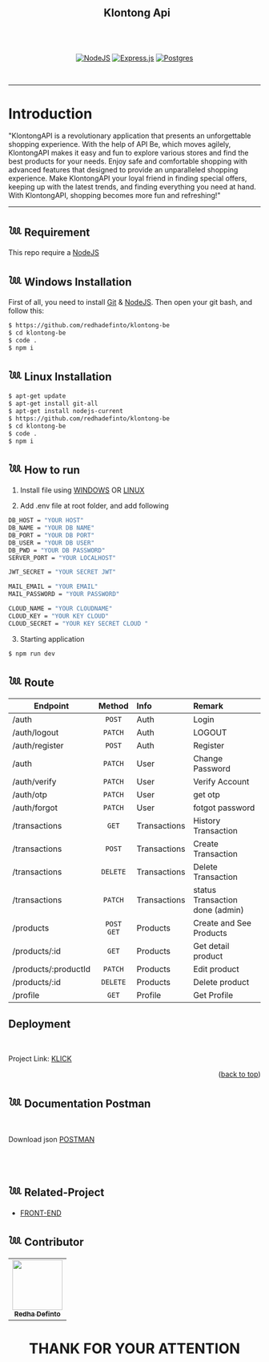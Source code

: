 <div align="center">
  <div style="display: flex; justify-content: center; align-items: center">
    <!-- <img width="50" src="./public/logo.png" alt="display-documentation">   -->
  
  <h2 style="margin-top: 30px; margin-left: 10px"> 
  
  **Klontong Api**
  
  </h2>
  </div>
  
  <br>

[![NodeJS](https://img.shields.io/badge/node.js-6DA55F?style=for-the-badge&logo=node.js&logoColor=white)](https://nodejs.org/en/)
[![Express.js](https://img.shields.io/badge/express.js-%23404d59.svg?style=for-the-badge&logo=express&logoColor=%2361DAFB)](https://expressjs.com/)
[![Postgres](https://img.shields.io/badge/postgres-%23316192.svg?style=for-the-badge&logo=postgresql&logoColor=white)](https://www.postgresql.org/)

</div>

<br>

---

# **Introduction**

"KlontongAPI is a revolutionary application that presents an unforgettable shopping experience. With the help of API Be, which moves agilely, KlontongAPI makes it easy and fun to explore various stores and find the best products for your needs. Enjoy safe and comfortable shopping with advanced features that designed to provide an unparalleled shopping experience. Make KlontongAPI your loyal friend in finding special offers, keeping up with the latest trends, and finding everything you need at hand. With KlontongAPI, shopping becomes more fun and refreshing!"

---

## 𓆙 Requirement

This repo require a [NodeJS](https://nodejs.org/)

## 𓆙 Windows Installation

First of all, you need to install [Git](https://git-scm.com/download/win) & [NodeJS](https://nodejs.org/). Then open your git bash, and follow this:<br>

```sh
$ https://github.com/redhadefinto/klontong-be
$ cd klontong-be
$ code .
$ npm i
```

## 𓆙 Linux Installation

```sh
$ apt-get update
$ apt-get install git-all
$ apt-get install nodejs-current
$ https://github.com/redhadefinto/klontong-be
$ cd klontong-be
$ code .
$ npm i
```

## 𓆙 How to run

1. Install file using [WINDOWS](#Windows-Installation) OR [LINUX](Linux-Installation)

2. Add .env file at root folder, and add following

```sh
DB_HOST = "YOUR HOST"
DB_NAME = "YOUR DB NAME"
DB_PORT = "YOUR DB PORT"
DB_USER = "YOUR DB USER"
DB_PWD = "YOUR DB PASSWORD"
SERVER_PORT = "YOUR LOCALHOST"

JWT_SECRET = "YOUR SECRET JWT"

MAIL_EMAIL = "YOUR EMAIL"
MAIL_PASSWORD = "YOUR PASSWORD"

CLOUD_NAME = "YOUR CLOUDNAME"
CLOUD_KEY = "YOUR KEY CLOUD"
CLOUD_SECRET = "YOUR KEY SECRET CLOUD "
```

3. Starting application

```sh
$ npm run dev
```

## 𓆙 Route

| Endpoint             |    Method    | Info         | Remark                          |
| -------------------- | :----------: | :----------- | :------------------------------ |
| /auth                |    `POST`    | Auth         | Login                           |
| /auth/logout         |   `PATCH`    | Auth         | LOGOUT                          |
| /auth/register       |    `POST`    | Auth         | Register                        |
| /auth                |   `PATCH`    | User         | Change Password                 |
| /auth/verify         |   `PATCH`    | User         | Verify Account                  |
| /auth/otp            |   `PATCH`    | User         | get otp                         |
| /auth/forgot         |   `PATCH`    | User         | fotgot password                 |
| /transactions        |    `GET`     | Transactions | History Transaction             |
| /transactions        |    `POST`    | Transactions | Create Transaction              |
| /transactions        |   `DELETE`   | Transactions | Delete Transaction              |
| /transactions        |   `PATCH`    | Transactions | status Transaction done (admin) |
| /products            | `POST` `GET` | Products     | Create and See Products         |
| /products/:id        |    `GET`     | Products     | Get detail product              |
| /products/:productId |   `PATCH`    | Products     | Edit product                    |
| /products/:id        |   `DELETE`   | Products     | Delete product                  |
| /profile             |    `GET`     | Profile      | Get Profile                     |

## Deployment

<br>

Project Link: [KLICK](https://klontong-be.vercel.app/)

<p align="right">(<a href="#readme-top">back to top</a>)</p>

## 𓆙 Documentation Postman

<br>

Download json [POSTMAN](https://api.postman.com/collections/22450553-a2991285-b59b-43dd-9b8d-1bf4f1e7dcfe?access_key=PMAT-01H6ZYAE7A6NF2W7Y04A407QSB)

<BR>
<BR>

## 𓆙 Related-Project

- [FRONT-END](https://github.com/redhadefinto/klontong-fe)

## 𓆙 Contributor

  <table>
    <tr>
      <td >
        <a href="https://github.com/redhadefinto">
          <img width="100" src="https://avatars.githubusercontent.com/u/66767762?s=400&u=00ad08bd394a1ba0fe65d9b61cbef4245df96fb4&v=4" alt=""><br/>
          <center><sub><b>Redha Definto </b></sub></center>
        </a>
        </td>
    </tr>
  </table>
<h1 align="center"> THANK FOR YOUR ATTENTION </h1>
